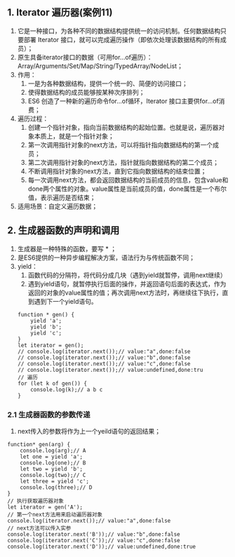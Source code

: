 ## 1. Iterator 遍历器(案例11)
1. 它是一种接口，为各种不同的数据结构提供统一的访问机制。任何数据结构只要部署 Iterator 接口，就可以完成遍历操作（即依次处理该数据结构的所有成员）；
2. 原生具备iterator接口的数据（可用for...of遍历）：Array/Arguments/Set/Map/String/TypedArray/NodeList；
3. 作用：
   1. 一是为各种数据结构，提供一个统一的、简便的访问接口；
   2. 使得数据结构的成员能够按某种次序排列；
   3. ES6 创造了一种新的遍历命令for...of循环，Iterator 接口主要供for...of消费；
4. 遍历过程：
   1. 创建一个指针对象，指向当前数据结构的起始位置。也就是说，遍历器对象本质上，就是一个指针对象；
   2. 第一次调用指针对象的next方法，可以将指针指向数据结构的第一个成员；
   3. 第二次调用指针对象的next方法，指针就指向数据结构的第二个成员；
   4. 不断调用指针对象的next方法，直到它指向数据结构的结束位置；
   5. 每一次调用next方法，都会返回数据结构的当前成员的信息，包含value和done两个属性的对象。value属性是当前成员的值，done属性是一个布尔值，表示遍历是否结束；
5. 适用场景：自定义遍历数据；
## 2. 生成器函数的声明和调用
1. 生成器是一种特殊的函数，要写 * ；
2. 是ES6提供的一种异步编程解决方案，语法行为与传统函数不同；
3. yield：
   1. 函数代码的分隔符，将代码分成几块（遇到yield就暂停，调用next继续）
   2. 遇到yield语句，就暂停执行后面的操作，并返回语句后面的表达式，作为返回的对象的value属性的值；再次调用next方法时，再继续往下执行，直到遇到下一个yield语句。
   ```
   function * gen() {
       yield 'a';
       yield 'b';
       yield 'c';
   }
   let iterator = gen();
   // console.log(iterator.next());// value:"a",done:false
   // console.log(iterator.next());// value:"b",done:false
   // console.log(iterator.next());// value:"c",done:false
   // console.log(iterator.next());// value:undefined,done:tru
   // 遍历
   for (let k of gen()) {
       console.log(k);// a b c
   }
   ```
### 2.1 生成器函数的参数传递
   1. next传入的参数将作为上一个yeild语句的返回结果；
   ```
   function* gen(arg) {
       console.log(arg);// A
       let one = yield 'a';
       console.log(one);// B
       let two = yield 'b';
       console.log(two);// C
       let three = yield 'c';
       console.log(three);// D
   }
   // 执行获取遍历器对象
   let iterator = gen('A');
   // 第一个next方法用来启动遍历器对象
   console.log(iterator.next());// value:"a",done:false
   // next方法可以传入实参
   console.log(iterator.next('B'));// value:"b",done:false
   console.log(iterator.next('C'));// value:"c",done:false
   console.log(iterator.next('D'));// value:undefined,done:true
   ```